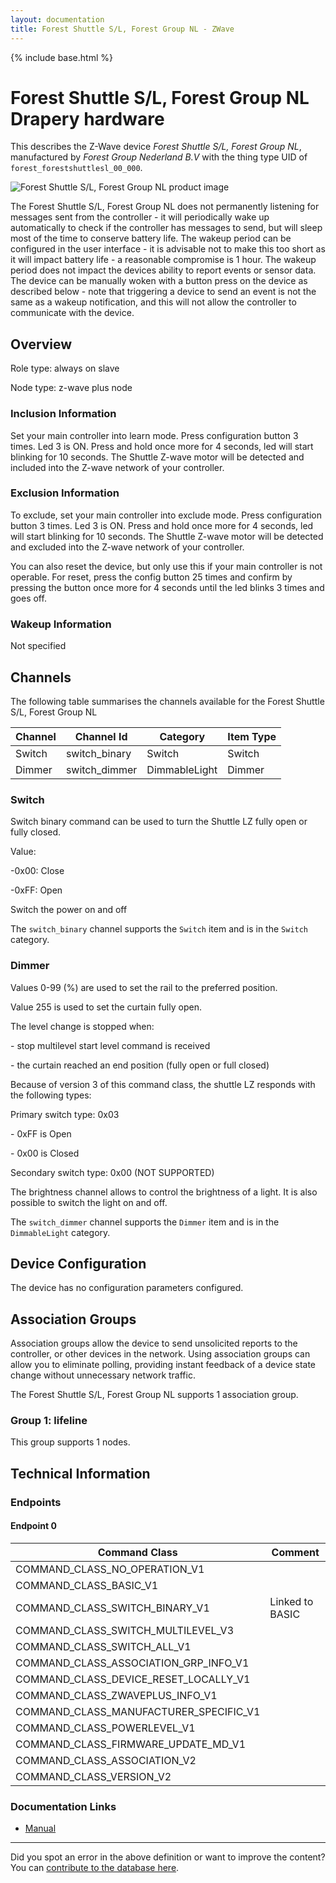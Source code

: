 ```yaml
---
layout: documentation
title: Forest Shuttle S/L, Forest Group NL - ZWave
---
```


{% include base.html %}

# Forest Shuttle S/L, Forest Group NL Drapery hardware
This describes the Z-Wave device *Forest Shuttle S/L, Forest Group NL*, manufactured by *Forest Group Nederland B.V* with the thing type UID of ```forest_forestshuttlesl_00_000```.

<img src="https://www.cd-jackson.com/zwave_device_uploads/510/510_default.png" alt="Forest Shuttle S/L, Forest Group NL product image">


The Forest Shuttle S/L, Forest Group NL does not permanently listening for messages sent from the controller - it will periodically wake up automatically to check if the controller has messages to send, but will sleep most of the time to conserve battery life. The wakeup period can be configured in the user interface - it is advisable not to make this too short as it will impact battery life - a reasonable compromise is 1 hour. The wakeup period does not impact the devices ability to report events or sensor data. The device can be manually woken with a button press on the device as described below - note that triggering a device to send an event is not the same as a wakeup notification, and this will not allow the controller to communicate with the device.

## Overview

Role type: always on slave

Node type: z-wave plus node

### Inclusion Information

Set your main controller into learn mode. Press configuration button 3 times. Led 3 is ON. Press and hold once more for 4 seconds, led will start blinking for 10 seconds. The Shuttle Z-wave motor will be detected and included into the Z-wave network of your controller.

### Exclusion Information

To exclude, set your main controller into exclude mode. Press configuration button 3 times. Led 3 is ON. Press and hold once more for 4 seconds, led will start blinking for 10 seconds. The Shuttle Z-wave motor will be detected and excluded into the Z-wave network of your controller.

You can also reset the device, but only use this if your main controller is not operable. For reset, press the config button 25 times and confirm by pressing the button once more for 4 seconds until the led blinks 3 times and goes off.

### Wakeup Information

Not specified

## Channels

The following table summarises the channels available for the Forest Shuttle S/L, Forest Group NL

| Channel | Channel Id | Category | Item Type |
|---------|------------|----------|-----------|
| Switch | switch_binary | Switch | Switch | 
| Dimmer | switch_dimmer | DimmableLight | Dimmer | 

### Switch

Switch binary command can be used to turn the Shuttle LZ fully open or fully closed.

Value:

-0x00: Close

-0xFF: Open

Switch the power on and off

The ```switch_binary``` channel supports the ```Switch``` item and is in the ```Switch``` category.

### Dimmer

Values 0-99 (%) are used to set the rail to the preferred position.

Value 255 is used to set the curtain fully open.

The level change is stopped when:

\- stop multilevel start level command is received

\- the curtain reached an end position (fully open or full closed)

Because of version 3 of this command class, the shuttle LZ responds with the following types:

Primary switch type: 0x03

\- 0xFF is Open

\- 0x00 is Closed

Secondary switch type: 0x00 (NOT SUPPORTED)

The brightness channel allows to control the brightness of a light.
            It is also possible to switch the light on and off.
        

The ```switch_dimmer``` channel supports the ```Dimmer``` item and is in the ```DimmableLight``` category.



## Device Configuration

The device has no configuration parameters configured.

## Association Groups

Association groups allow the device to send unsolicited reports to the controller, or other devices in the network. Using association groups can allow you to eliminate polling, providing instant feedback of a device state change without unnecessary network traffic.

The Forest Shuttle S/L, Forest Group NL supports 1 association group.

### Group 1: lifeline


This group supports 1 nodes.

## Technical Information

### Endpoints

#### Endpoint 0

| Command Class | Comment |
|---------------|---------|
| COMMAND_CLASS_NO_OPERATION_V1| |
| COMMAND_CLASS_BASIC_V1| |
| COMMAND_CLASS_SWITCH_BINARY_V1| Linked to BASIC|
| COMMAND_CLASS_SWITCH_MULTILEVEL_V3| |
| COMMAND_CLASS_SWITCH_ALL_V1| |
| COMMAND_CLASS_ASSOCIATION_GRP_INFO_V1| |
| COMMAND_CLASS_DEVICE_RESET_LOCALLY_V1| |
| COMMAND_CLASS_ZWAVEPLUS_INFO_V1| |
| COMMAND_CLASS_MANUFACTURER_SPECIFIC_V1| |
| COMMAND_CLASS_POWERLEVEL_V1| |
| COMMAND_CLASS_FIRMWARE_UPDATE_MD_V1| |
| COMMAND_CLASS_ASSOCIATION_V2| |
| COMMAND_CLASS_VERSION_V2| |

### Documentation Links

* [Manual](https://www.cd-jackson.com/zwave_device_uploads/510/Shuttle-S-L-Z-Wave-EN.pdf)

---

Did you spot an error in the above definition or want to improve the content?
You can [contribute to the database here](http://www.cd-jackson.com/index.php/zwave/zwave-device-database/zwave-device-list/devicesummary/510).
